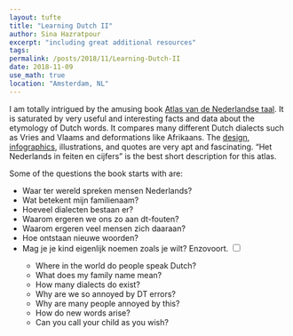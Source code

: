 ```yaml
---
layout: tufte
title: "Learning Dutch II"
author: Sina Hazratpour
excerpt: "including great additional resources"
tags:
permalink: /posts/2018/11/Learning-Dutch-II
date: 2018-11-09
use_math: true
location: "Amsterdam, NL"
---
```




I am totally intrigued by the amusing book [Atlas van de Nederlandse taal](https://www.atlasvandenederlandsetaal.com/). It is saturated by very useful and interesting facts and data about the etymology of Dutch words. It compares many different Dutch dialects such as Vries and Vlaams and deformations like Afrikaans. The [design](https://issuu.com/uitgeverij-lannoo/docs/9789401432924/6?ff&e=5501914/48488128), [infographics](https://issuu.com/uitgeverij-lannoo/docs/9789401442053/1?ff&e=5501914/48488122), illustrations, and quotes are very apt and fascinating. <q>Het Nederlands in feiten en cijfers</q> is the best short description for this atlas.   


Some of the questions the book starts with are: 

 * Waar ter wereld spreken mensen Nederlands? 
 * Wat betekent mijn familienaam? 
 * Hoeveel dialecten bestaan er? 
 * Waarom ergeren we ons zo aan dt-fouten? 
 * Waarom ergeren veel mensen zich daaraan?
 * Hoe ontstaan nieuwe woorden?
 * Mag je je kind eigenlijk noemen zoals je wilt? Enzovoort.
 <label for="sn-Alledaagse-taalvragen" class="margin-toggle sidenote-number"></label><input type="checkbox" id="sn-Alledaagse-taalvragen" class="margin-toggle"/><span class="sidenote"> 
   + Where in the world do people speak Dutch?
   + What does my family name mean?
   + How many dialects do exist?
   + Why are we so annoyed by DT errors?
   + Why are many people annoyed by this?
   + How do new words arise?
   + Can you call your child as you wish?
</span>

 

